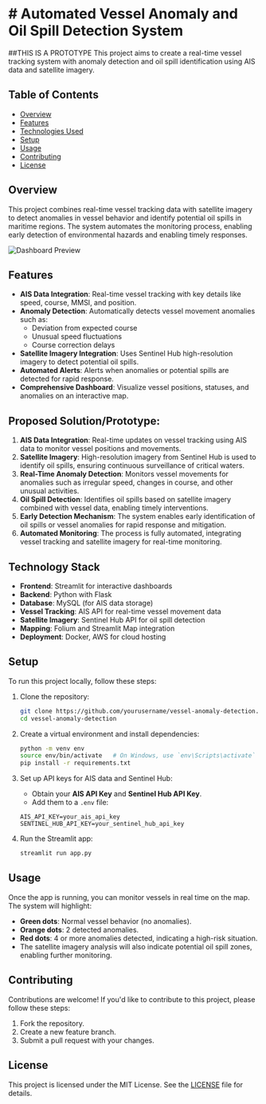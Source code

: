 # # Automated Vessel Anomaly and Oil Spill Detection System

##THIS IS A PROTOTYPE
This project aims to create a real-time vessel tracking system with anomaly detection and oil spill identification using AIS data and satellite imagery.

## Table of Contents
- [Overview](#overview)
- [Features](#features)
- [Technologies Used](#technologies-used)
- [Setup](#setup)
- [Usage](#usage)
- [Contributing](#contributing)
- [License](#license)

## Overview
This project combines real-time vessel tracking data with satellite imagery to detect anomalies in vessel behavior and identify potential oil spills in maritime regions. The system automates the monitoring process, enabling early detection of environmental hazards and enabling timely responses.

![Dashboard Preview](https://github.com/user-attachments/assets/0f579425-1b52-4bbb-a4d1-18d326d24004)


## Features
- **AIS Data Integration**: Real-time vessel tracking with key details like speed, course, MMSI, and position.
- **Anomaly Detection**: Automatically detects vessel movement anomalies such as:
  - Deviation from expected course
  - Unusual speed fluctuations
  - Course correction delays
- **Satellite Imagery Integration**: Uses Sentinel Hub high-resolution imagery to detect potential oil spills.
- **Automated Alerts**: Alerts when anomalies or potential spills are detected for rapid response.
- **Comprehensive Dashboard**: Visualize vessel positions, statuses, and anomalies on an interactive map.

## Proposed Solution/Prototype:
1. **AIS Data Integration**: Real-time updates on vessel tracking using AIS data to monitor vessel positions and movements.
2. **Satellite Imagery**: High-resolution imagery from Sentinel Hub is used to identify oil spills, ensuring continuous surveillance of critical waters.
3. **Real-Time Anomaly Detection**: Monitors vessel movements for anomalies such as irregular speed, changes in course, and other unusual activities.
4. **Oil Spill Detection**: Identifies oil spills based on satellite imagery combined with vessel data, enabling timely interventions.
5. **Early Detection Mechanism**: The system enables early identification of oil spills or vessel anomalies for rapid response and mitigation.
6. **Automated Monitoring**: The process is fully automated, integrating vessel tracking and satellite imagery for real-time monitoring.

## Technology Stack
- **Frontend**: Streamlit for interactive dashboards
- **Backend**: Python with Flask
- **Database**: MySQL (for AIS data storage)
- **Vessel Tracking**: AIS API for real-time vessel movement data
- **Satellite Imagery**: Sentinel Hub API for oil spill detection
- **Mapping**: Folium and Streamlit Map integration
- **Deployment**: Docker, AWS for cloud hosting


## Setup
To run this project locally, follow these steps:

1. Clone the repository:
    ```bash
    git clone https://github.com/yourusername/vessel-anomaly-detection.git
    cd vessel-anomaly-detection
    ```

2. Create a virtual environment and install dependencies:
    ```bash
    python -m venv env
    source env/bin/activate   # On Windows, use `env\Scripts\activate`
    pip install -r requirements.txt
    ```

3. Set up API keys for AIS data and Sentinel Hub:
    - Obtain your **AIS API Key** and **Sentinel Hub API Key**.
    - Add them to a `.env` file:
    ```
    AIS_API_KEY=your_ais_api_key
    SENTINEL_HUB_API_KEY=your_sentinel_hub_api_key
    ```

4. Run the Streamlit app:
    ```bash
    streamlit run app.py
    ```

## Usage
Once the app is running, you can monitor vessels in real time on the map. The system will highlight:
- **Green dots**: Normal vessel behavior (no anomalies).
- **Orange dots**: 2 detected anomalies.
- **Red dots**: 4 or more anomalies detected, indicating a high-risk situation.
- The satellite imagery analysis will also indicate potential oil spill zones, enabling further monitoring.

## Contributing
Contributions are welcome! If you'd like to contribute to this project, please follow these steps:
1. Fork the repository.
2. Create a new feature branch.
3. Submit a pull request with your changes.

## License
This project is licensed under the MIT License. See the [LICENSE](LICENSE) file for details.
